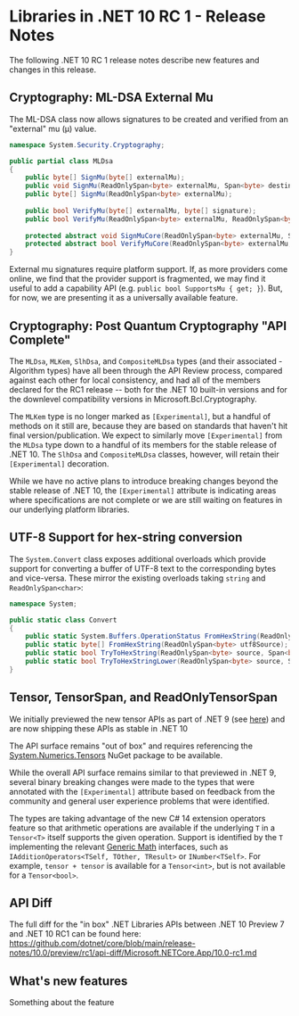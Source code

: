 # Libraries in .NET 10 RC 1 - Release Notes

The following .NET 10 RC 1 release notes describe new features and changes in
this release.

## Cryptography: ML-DSA External Mu

The ML-DSA class now allows signatures to be created and verified from an "external" mu (&#x3BC;) value.

```csharp
namespace System.Security.Cryptography;

public partial class MLDsa
{
    public byte[] SignMu(byte[] externalMu);
    public void SignMu(ReadOnlySpan<byte> externalMu, Span<byte> destination);
    public byte[] SignMu(ReadOnlySpan<byte> externalMu);    
 
    public bool VerifyMu(byte[] externalMu, byte[] signature);
    public bool VerifyMu(ReadOnlySpan<byte> externalMu, ReadOnlySpan<byte> signature);    
 
    protected abstract void SignMuCore(ReadOnlySpan<byte> externalMu, Span<byte> destination);
    protected abstract bool VerifyMuCore(ReadOnlySpan<byte> externalMu, ReadOnlySpan<byte> signature);
}
```

External mu signatures require platform support.
If, as more providers come online, we find that the provider support is fragmented,
we may find it useful to add a capability API (e.g. `public bool SupportsMu { get; }`).
But, for now, we are presenting it as a universally available feature.

## Cryptography: Post Quantum Cryptography "API Complete"

The `MLDsa`, `MLKem`, `SlhDsa`, and `CompositeMLDsa` types (and their associated -Algorithm types) have all been through the API Review process,
compared against each other for local consistency, and had all of the members declared for the RC1 release --
both for the .NET 10 built-in versions and for the downlevel compatibility versions in Microsoft.Bcl.Cryptography.

The `MLKem` type is no longer marked as `[Experimental]`, but a handful of methods on it still are,
because they are based on standards that haven't hit final version/publication.
We expect to similarly move `[Experimental]` from the `MLDsa` type down to a handful of its members for the stable release of .NET 10.
The `SlhDsa` and `CompositeMLDsa` classes, however, will retain their `[Experimental]` decoration.

While we have no active plans to introduce breaking changes beyond the stable release of .NET 10,
the `[Experimental]` attribute is indicating areas where specifications are not complete
or we are still waiting on features in our underlying platform libraries.

## UTF-8 Support for hex-string conversion

The `System.Convert` class exposes additional overloads which provide support for converting a buffer of UTF-8 text to the corresponding bytes and vice-versa. These mirror the existing overloads taking `string` and `ReadOnlySpan<char>`:
```csharp
namespace System;

public static class Convert
{
    public static System.Buffers.OperationStatus FromHexString(ReadOnlySpan<byte> utf8Source, Span<byte> destination, out int bytesConsumed, out int bytesWritten);
    public static byte[] FromHexString(ReadOnlySpan<byte> utf8Source);
    public static bool TryToHexString(ReadOnlySpan<byte> source, Span<byte> utf8Destination, out int bytesWritten);
    public static bool TryToHexStringLower(ReadOnlySpan<byte> source, Span<byte> utf8Destination, out int bytesWritten);
}
```

## Tensor, TensorSpan, and ReadOnlyTensorSpan

We initially previewed the new tensor APIs as part of .NET 9 (see [here](https://github.com/dotnet/core/blob/main/release-notes/9.0/preview/preview5/libraries.md#enhanced-ai-capabilities-with-tensorprimitives-and-tensort)) and are now shipping these APIs as stable in .NET 10

The API surface remains "out of box" and requires referencing the [System.Numerics.Tensors](https://www.nuget.org/packages/System.Numerics.Tensors) NuGet package to be available.

While the overall API surface remains similar to that previewed in .NET 9, several binary breaking changes were made to the types that were annotated with the `[Experimental]` attribute based on feedback from the community and general user experience problems that were identified.

The types are taking advantage of the new C# 14 extension operators feature so that arithmetic operations are available if the underlying `T` in a `Tensor<T>` itself supports the given operation. Support is identified by the `T` implementing the relevant [Generic Math](https://learn.microsoft.com/en-us/dotnet/standard/generics/math) interfaces, such as `IAdditionOperators<TSelf, TOther, TResult>` or `INumber<TSelf>`. For example, `tensor + tensor` is available for a `Tensor<int>`, but is not available for a `Tensor<bool>`.

## API Diff

The full diff for the "in box" .NET Libraries APIs between .NET 10 Preview 7 and .NET 10 RC1 can be found here: https://github.com/dotnet/core/blob/main/release-notes/10.0/preview/rc1/api-diff/Microsoft.NETCore.App/10.0-rc1.md

## What's new features

Something about the feature

